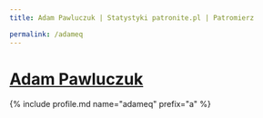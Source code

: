 ```yaml
---
title: Adam Pawluczuk | Statystyki patronite.pl | Patromierz

permalink: /adameq
---
```


# [Adam Pawluczuk](https://patronite.pl/adameq)

{% include profile.md name="adameq" prefix="a" %}
